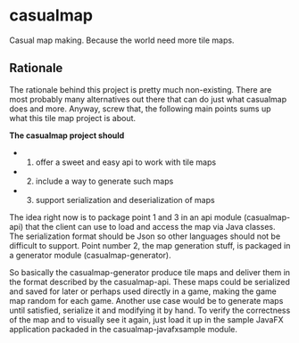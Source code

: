 # casualmap
Casual map making. Because the world need more tile maps.

## Rationale
The rationale behind this project is pretty much non-existing. There are most probably many alternatives out there that can do just what casualmap does and more. 
Anyway, screw that, the following main points sums up what this tile map project is about.

**The casualmap project should**
* 1. offer a sweet and easy api to work with tile maps
* 2. include a way to generate such maps
* 3. support serialization and deserialization of maps

The idea right now is to package point 1 and 3 in an api module (casualmap-api) that the client can use to load and access the map via Java classes. The serialization format should be Json so other languages should not be difficult to support. Point number 2, the map generation stuff, is packaged in a generator module (casualmap-generator). 

So basically the casualmap-generator produce tile maps and deliver them in the format described by the casualmap-api. These maps could be serialized and saved for later or perhaps used directly in a game, making the game map random for each game. Another use case would be to generate maps until satisfied, serialize it and modifying it by hand. To verify the correctness of the map and to visually see it again, just load it up in the sample JavaFX application packaded in the casualmap-javafxsample module.

